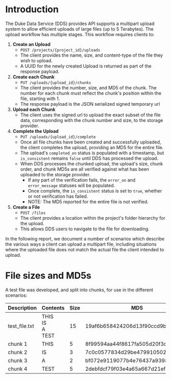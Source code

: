# Introduction

The Duke Data Service (DDS) provides API supports a multipart upload system to allow efficient uploads of large files (up to 5 Terabytes). The upload workflow has multiple stages. This workflow requires clients to:

1. **Create an Upload**
   - `POST /projects/{project_id}/uploads`
   - The client provides the name, size, and content-type of the file they wish to upload.
   - A UUID for the newly created Upload is returned as part of the response payload.
1. **Create each Chunk**
   - `PUT /uploads/{upload_id}/chunks`
   - The client provides the number, size, and MD5 of the chunk. The number for each chunk must reflect the chunk's position within the file, starting with 1.
   - The response payload is the JSON serialized signed temporary url
1. **Upload each Chunk**
   - The client uses the signed url to upload the exact subset of the file data, corresponding with the chunk number and size, to the storage provider.
1. **Complete the Upload**
   - `PUT /uploads/{upload_id}/complete`
   - Once all file chunks have been created and successfully uploaded, the client completes the upload, providing an MD5 for the entire file.
   - The upload's `completed_on` status is populated with a timestamp, but `is_consistent` remains `false` until DDS has processed the upload.
   - When DDS processes the chunked upload, the upload's size, chunk order, and chunk MD5s are all verified against what has been uploaded to the storage provider.
     - If any part of the verification fails, the `error_on` and `error_message` statuses will be populated.
     - Once complete, the `is_consistent` status is set to `true`, whether or not verification has failed.
     - NOTE: The MD5 reported for the entire file is not verified.
1. **Create a File**
   - `POST /files`
   - The client provides a location within the project's folder hierarchy for the upload.
   - This allows DDS users to navigate to the file for downloading.

In the following report, we document a number of scenarios which describe the various ways a client can upload a multipart file, including situations where the uploaded file does not match the actual file the client intended to upload.

# File sizes and MD5s

A test file was developed, and split into chunks, for use in the different scenarios:

Description | Contents | Size | MD5
----------- | -------- | ---- | ---
test\_file.txt | THIS<br />IS<br />A<br />TEST<br /> | 15 | 19af6b658424206d13f90ccd9b49fadf
chunk 1 | THIS<br /> | 5 | 8f99594aa44f8617fa505d20f3d32ec2
chunk 2 | IS<br /> | 3 | 7c0c0577834d29be479910502833588a
chunk 3 | A<br /> | 2 | bf072e9119077b4e76437a93986787ef
chunk 4 | TEST<br /> | 5 | 2debfdcf79f03e4a65a667d21ef9de14

